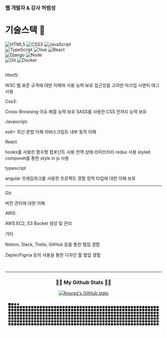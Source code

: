 ### 웹 개발자 & 강사 허범성 

# 기술스택 👋
![HTML5](https://img.shields.io/badge/-HTML5-F05032?style=for-the-badge&logo=html5&logoColor=ffffff)
![CSS3](https://img.shields.io/badge/-CSS3-007ACC?style=for-the-badge&logo=css3)
![JavaScript](https://img.shields.io/badge/-JavaScript-%23F7DF1C?style=for-the-badge&logo=javascript&logoColor=000000&labelColor=%23F7DF1C&color=%23FFCE5A)
<br/>
![TypeScript](https://img.shields.io/badge/-TypeScript-007ACC?style=for-the-badge&logo=typescript&logoColor=white)
![Vue](https://img.shields.io/badge/-Vue-4FC08D?style=for-the-badge&logo=Vue.js&logoColor=ffffff)
![React](https://img.shields.io/badge/-React-222222?style=for-the-badge&logo=react)
<br/>
![Django](https://img.shields.io/badge/Django-092E20?style=for-the-badge&logo=Django&logoColor=white)
![Node](https://img.shields.io/badge/-Nodejs-43853d?style=for-the-badge&logo=Node.js&logoColor=white)
<br/>
![Git](https://img.shields.io/badge/-Git-F05032?style=for-the-badge&logo=git&logoColor=ffffff)
![Docker](https://img.shields.io/badge/-Docker-46a2f1?style=for-the-badge&logo=docker&logoColor=ffffff)

<br>Html5:

W3C 웹 표준 규격에 대한 이해와 사용 능력 보유
접근성을 고려한 마크업
시맨틱 태그 사용

Css3:

Cross-Browsing 이슈 해결 능력 보유
SASS를 사용한 CSS 전처리 능력 보유

Javascript:

es6+ 최신 문법 이해
자바스크립트 내부 동작 이해

React

hooks를 사용한 함수형 컴포넌트 사용
전역 상태 라이브러리 redux 사용
styled componet를 통한 style in js 사용

typescript

angular 프레임워크를 사용한 프로젝트 경험
정적 타입에 대한 이해 보유

---

Git:

버전 관리에 대한 이해

AWS:

AWS EC2, S3 Bucket 생성 및 관리

기타

Notion, Slack, Trello, GitHub 등을 통한 협업 경험

Zeplin/Figma 등의 사용을 통한 디자인 툴 협업 경험

<br>

---

<h3 align="center">👩‍💻 My Github Stats 👩‍💻</h3>
<div align="center">

[![Anurag's GitHub stats](https://github-readme-stats.vercel.app/api?username=hbsowo58&hide_title=true&show_icons=true&include_all_commits=true&disable_animations=true&theme=vue)](https://github.com/hbsowo58)
</div>

<!--
**hbsowo58/hbsowo58** is a ✨ _special_ ✨ repository because its `README.md` (this file) appears on your GitHub profile.

Here are some ideas to get you started:

- 🔭 I’m currently working on ...
- 🌱 I’m currently learning ...
- 👯 I’m looking to collaborate on ...
- 🤔 I’m looking for help with ...
- 💬 Ask me about ...
- 📫 How to reach me: ...
- 😄 Pronouns: ...
- ⚡ Fun fact: ...
-->


![snake gif](https://github.com/hbsowo58/hbsowo58/blob/output/github-contribution-grid-snake.svg)
